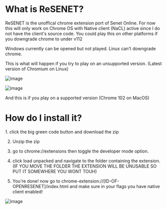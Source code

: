 <h1>What is ReSENET?</h1>
<p></p>
<p>ReSENET is the unoffical chrome extension port of Senet Online. For now this will only work on Chrome OS with Native client (NaCL) active since I do not have the client's source code. You could play this on other platforms if you downgrade chrome to under v112</p>
<p></p>
<p>Windows currently can be opened but not played. Linux can't downgrade chrome.</p>
<p></p>
<p>This is what will happen if you try to play on an unsupported version. (Latest version of Chromium on Linux)</p>

![image](https://github.com/SlideShowGames/Open-ReSENET/assets/108354503/01050c18-bc09-4596-a102-3f6f6304ffe4)
<p></p>

![image](https://github.com/SlideShowGames/Open-ReSENET/assets/108354503/a1ad0d57-66cd-472b-bbce-cae4d1c52bf7)

<p>And this is if you play on a supported version (Chrome 102 on MacOS)</p>

<h1>How do I install it?</h1>
1. click the big green code button and download the zip

2. Unzip the zip

3. go to chrome://extensions then toggle the developer mode option.

4.  click load unpacked and navigate to the folder containing the extension. (IF YOU MOVE THE FOLDER THE EXTENSION WILL BE UNUSABLE SO PUT IT SOMEWHERE YOU WONT TOUH)

5.  You're done! now go to chrome-extension://[ID-OF-OPENRESENET]/index.html and make sure in your flags you have native client enabled!

![image](https://github.com/SlideShowGames/Open-ReSENET/assets/108354503/7d790343-2ab3-4df1-a11e-ccb2777c7545)
